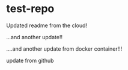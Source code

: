 # test-repo

Updated readme from the cloud!

...and another update!!


....and another update from docker container!!!

update from github
